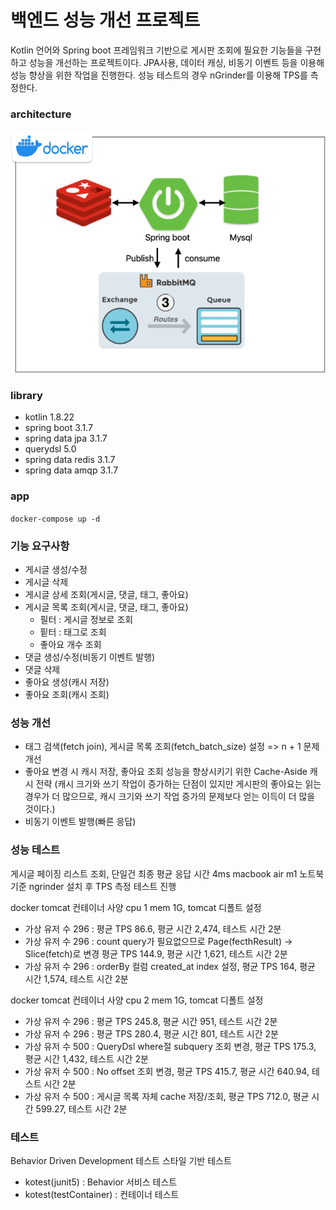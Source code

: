 # 백엔드 성능 개선 프로젝트

Kotlin 언어와 Spring boot 프레임워크 기반으로 게시판 조회에 필요한 기능들을 구현하고 성능을 개선하는 프로젝트이다.
JPA사용, 데이터 캐싱, 비동기 이벤트 등을 이용해 성능 향상을 위한 작업을 진행한다.
성능 테스트의 경우 nGrinder를 이용해 TPS를 측정한다.

### architecture
![img.png](img.png)

### library
- kotlin 1.8.22
- spring boot 3.1.7
- spring data jpa 3.1.7
- querydsl 5.0
- spring data redis 3.1.7
- spring data amqp 3.1.7

### app
``` docker-compose up -d ```

### 기능 요구사항

- 게시글 생성/수정
- 게시글 삭제
- 게시글 상세 조회(게시글, 댓글, 태그, 좋아요)
- 게시글 목록 조회(게시글, 댓글, 태그, 좋아요)
  - 필터 : 게시글 정보로 조회
  - 핕터 : 태그로 조회
  - 좋아요 개수 조회
- 댓글 생성/수정(비동기 이벤트 발행)
- 댓글 삭제
- 좋아요 생성(캐시 저장)
- 좋아요 조회(캐시 조회)

### 성능 개선

- 태그 검색(fetch join), 게시글 목록 조회(fetch_batch_size) 설정 => n + 1 문제 개선
- 좋아요 변경 시 캐시 저장, 좋아요 조회 성능을 향상시키기 위한 Cache-Aside 캐시 전략
  (캐시 크기와 쓰기 작업이 증가하는 단점이 있지만 게시판의 좋아요는 읽는 경우가 더 많으므로,
   캐시 크기와 쓰기 작업 증가의 문제보다 얻는 이득이 더 많을 것이다.)
- 비동기 이벤트 발행(빠른 응답)

### 성능 테스트
게시글 페이징 리스트 조회, 단일건 최종 평균 응답 시간 4ms
macbook air m1 노트북 기준 ngrinder 설치 후 TPS 측정 테스트 진행

docker tomcat 컨테이너 사양 cpu 1 mem 1G, tomcat 디폴트 설정
- 가상 유저 수 296 : 평균 TPS 86.6, 평균 시간 2,474, 테스트 시간 2분
- 가상 유저 수 296 : count query가 필요없으므로 Page(fecthResult) -> Slice(fetch)로 변경 평균 TPS 144.9, 평균 시간 1,621, 테스트 시간 2분
- 가상 유저 수 296 : orderBy 컬럼 created_at index 설정, 평균 TPS 164, 평균 시간 1,574, 테스트 시간 2분

docker tomcat 컨테이너 사양 cpu 2 mem 1G, tomcat 디폴트 설정
- 가상 유저 수 296 : 평균 TPS 245.8, 평균 시간 951, 테스트 시간 2분
- 가상 유저 수 296 : 평균 TPS 280.4, 평균 시간 801, 테스트 시간 2분
- 가상 유저 수 500 : QueryDsl where절 subquery 조회 변경, 평균 TPS 175.3, 평균 시간 1,432, 테스트 시간 2분
- 가상 유저 수 500 : No offset 조회 변경, 평균 TPS 415.7, 평균 시간 640.94, 테스트 시간 2분
- 가상 유저 수 500 : 게시글 목록 자체 cache 저장/조회, 평균 TPS 712.0, 평균 시간 599.27, 테스트 시간 2분

### 테스트

Behavior Driven Development 테스트 스타일 기반 테스트

- kotest(junit5) : Behavior 서비스 테스트
- kotest(testContainer) : 컨테이너 테스트
